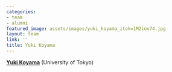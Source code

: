 ```yaml
---
categories:
- team
- alumni
featured_image: assets/images/yuki_koyama_itok=1M2iov74.jpg
layout: team
link: ''
title: Yuki Koyama
---
```


[**Yuki Koyama**](http://www-ui.is.s.u-tokyo.ac.jp/~koyama/) (University of Tokyo)